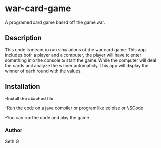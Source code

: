 # war-card-game
A programed card game based off the game war.
## Description
This code is meant to run simulations of the war card game. This app includes both a player and a computer, the player will have to enter something into the console to start the game. While the computer will deal the cards and analyze the winner automaticly. This app will display the winner of each round with the values.
## Installation
-Install the attached file

-Run the code on a java compiler or program like eclpise or VSCode

-You can run the code and play the game
### Author
Seth G
